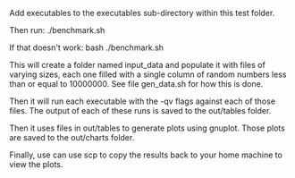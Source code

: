 Add executables to the executables sub-directory within this test folder.

Then run:
  ./benchmark.sh

If that doesn't work:
  bash ./benchmark.sh

This will create a folder named input_data and populate it with files of varying sizes, each one filled with a single column of random numbers less than or equal to 10000000. See file gen_data.sh for how this is done.

Then it will run each executable with the -qv flags against each of those files. The output of each of these runs is saved to the out/tables folder.

Then it uses files in out/tables to generate plots using gnuplot. Those plots are saved to the out/charts folder.

Finally, use can use scp to copy the results back to your home machine to view the plots.
